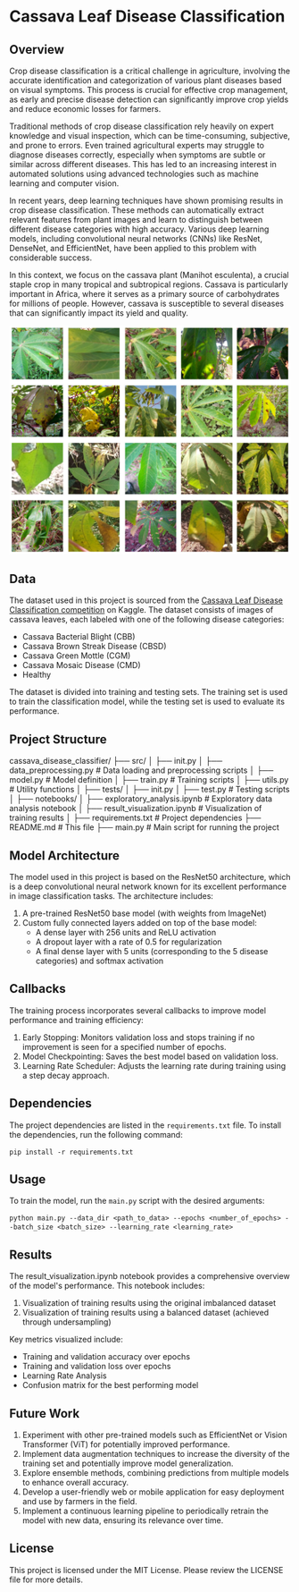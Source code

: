 # Cassava Leaf Disease Classification

## Overview

Crop disease classification is a critical challenge in agriculture, involving the accurate identification and categorization of various plant diseases based on visual symptoms. This process is crucial for effective crop management, as early and precise disease detection can significantly improve crop yields and reduce economic losses for farmers.

Traditional methods of crop disease classification rely heavily on expert knowledge and visual inspection, which can be time-consuming, subjective, and prone to errors. Even trained agricultural experts may struggle to diagnose diseases correctly, especially when symptoms are subtle or similar across different diseases. This has led to an increasing interest in automated solutions using advanced technologies such as machine learning and computer vision.

In recent years, deep learning techniques have shown promising results in crop disease classification. These methods can automatically extract relevant features from plant images and learn to distinguish between different disease categories with high accuracy. Various deep learning models, including convolutional neural networks (CNNs) like ResNet, DenseNet, and EfficientNet, have been applied to this problem with considerable success.

In this context, we focus on the cassava plant (Manihot esculenta), a crucial staple crop in many tropical and subtropical regions. Cassava is particularly important in Africa, where it serves as a primary source of carbohydrates for millions of people. However, cassava is susceptible to several diseases that can significantly impact its yield and quality.

![Cassava Plant](\Crop_Disease_Classifier\image\Cassava.jpg)


## Data

The dataset used in this project is sourced from the [Cassava Leaf Disease Classification competition](https://www.kaggle.com/competitions/cassava-leaf-disease-classification/data) on Kaggle. The dataset consists of images of cassava leaves, each labeled with one of the following disease categories:

*   Cassava Bacterial Blight (CBB)
*   Cassava Brown Streak Disease (CBSD)
*   Cassava Green Mottle (CGM)
*   Cassava Mosaic Disease (CMD)
*   Healthy

The dataset is divided into training and testing sets. The training set is used to train the classification model, while the testing set is used to evaluate its performance.

## Project Structure

cassava_disease_classifier/
├── src/
│ ├── init.py
│ ├── data_preprocessing.py # Data loading and preprocessing scripts
│ ├── model.py # Model definition
│ ├── train.py # Training scripts
│ ├── utils.py # Utility functions
│
├── tests/
│ ├── init.py
│ ├── test.py # Testing scripts
│
├── notebooks/
│ ├── exploratory_analysis.ipynb # Exploratory data analysis notebook
│ ├── result_visualization.ipynb # Visualization of training results
│
├── requirements.txt # Project dependencies
├── README.md # This file
├── main.py # Main script for running the project

## Model Architecture

The model used in this project is based on the ResNet50 architecture, which is a deep convolutional neural network known for its excellent performance in image classification tasks. The architecture includes:

1. A pre-trained ResNet50 base model (with weights from ImageNet)
2. Custom fully connected layers added on top of the base model:
   - A dense layer with 256 units and ReLU activation
   - A dropout layer with a rate of 0.5 for regularization
   - A final dense layer with 5 units (corresponding to the 5 disease categories) and softmax activation

## Callbacks

The training process incorporates several callbacks to improve model performance and training efficiency:

1. Early Stopping: Monitors validation loss and stops training if no improvement is seen for a specified number of epochs.
2. Model Checkpointing: Saves the best model based on validation loss.
3. Learning Rate Scheduler: Adjusts the learning rate during training using a step decay approach.

## Dependencies

The project dependencies are listed in the `requirements.txt` file. To install the dependencies, run the following command:

```
pip install -r requirements.txt
```

## Usage

To train the model, run the `main.py` script with the desired arguments:

```
python main.py --data_dir <path_to_data> --epochs <number_of_epochs> --batch_size <batch_size> --learning_rate <learning_rate>
```


## Results

The result_visualization.ipynb notebook provides a comprehensive overview of the model's performance. This notebook includes:

1. Visualization of training results using the original imbalanced dataset
2. Visualization of training results using a balanced dataset (achieved through undersampling)

Key metrics visualized include:
- Training and validation accuracy over epochs
- Training and validation loss over epochs
- Learning Rate Analysis
- Confusion matrix for the best performing model

## Future Work

1. Experiment with other pre-trained models such as EfficientNet or Vision Transformer (ViT) for potentially improved performance.
2. Implement data augmentation techniques to increase the diversity of the training set and potentially improve model generalization.
3. Explore ensemble methods, combining predictions from multiple models to enhance overall accuracy.
4. Develop a user-friendly web or mobile application for easy deployment and use by farmers in the field.
5. Implement a continuous learning pipeline to periodically retrain the model with new data, ensuring its relevance over time.

## License

This project is licensed under the MIT License. Please review the LICENSE file for more details.